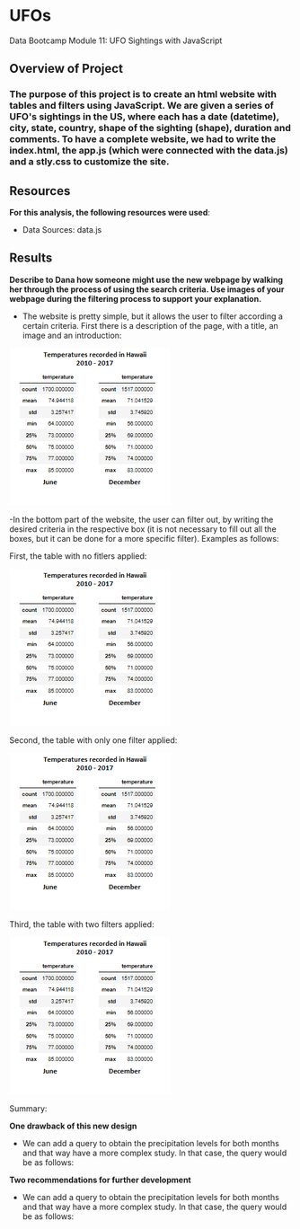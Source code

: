 # UFOs

Data Bootcamp Module 11: UFO Sightings with JavaScript
## Overview of Project

### The purpose of this project is to create an html website with tables and filters using JavaScript. We are given a series of UFO's sightings in the US, where each has a date (datetime), city, state, country, shape of the sighting (shape), duration and comments. To have a complete website, we had to write the index.html, the app.js (which were connected with the data.js) and a stly.css to customize the site. 



## Resources
**For this analysis, the following resources were used**:
- Data Sources: data.js



## Results

**Describe to Dana how someone might use the new webpage by walking her through the process of using the search criteria. Use images of your webpage during the filtering process to support your explanation.**

- The website is pretty simple, but it allows the user to filter according a certain criteria. First there is a description of the page, with a title, an image and an introduction:

![This is an image](https://github.com/HansFeddersen/surfs_up/blob/main/More/Temperatures_recorded.png)

-In the bottom part of the website, the user can filter out, by writing the desired criteria in the respective box (it is not necessary to fill out all the boxes, but it can be done for a more specific filter). Examples as follows:

First, the table with no fitlers applied:

![This is an image](https://github.com/HansFeddersen/surfs_up/blob/main/More/Temperatures_recorded.png)

Second, the table with only one filter applied:

![This is an image](https://github.com/HansFeddersen/surfs_up/blob/main/More/Temperatures_recorded.png)


Third, the table with two filters applied:

![This is an image](https://github.com/HansFeddersen/surfs_up/blob/main/More/Temperatures_recorded.png)



Summary:


**One drawback of this new design**

- We can add a query to obtain the precipitation levels for both months and that way have a more complex study. In that case, the query would be as follows:

**Two recommendations for further development**

- We can add a query to obtain the precipitation levels for both months and that way have a more complex study. In that case, the query would be as follows:

